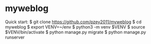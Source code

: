 # myweblog
Quick start:
$ git clone https://github.com/pzey2011/myweblog 
$ cd myweblog $ export VENV=~/env 
$ python3 -m venv $VENV 
$ source $VENV/bin/activate 
$ python manage.py migrate 
$ python manage.py runserver
